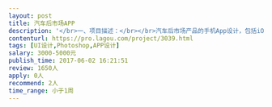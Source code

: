 ```yaml
---                
layout: post       
title: 汽车后市场APP           
description: '</br>一、项目描述：</br></br>汽车后市场产品的手机App设计，包括iOS和Android两端，主要做汽车维修，保养，洗车等服务</br>'     
contenturl: https://pro.lagou.com/project/3039.html      
tags: [UI设计,Photoshop,APP设计]            
salary: 3000-5000元          
publish_time: 2017-06-02 16:21:51         
review: 1650人                   
apply: 0人                   
recommend: 2人                   
time_range: 小于1周              
---                 
```

